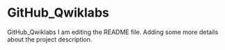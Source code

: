 # GitHub_Qwiklabs
GitHub_Qwiklabs
I am editing the README file. Adding some more details about the project description.

